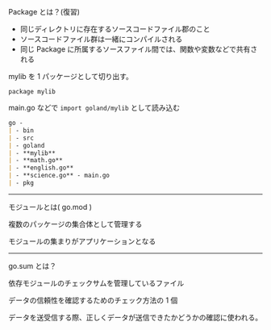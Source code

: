 Package とは？(復習)

- 同じディレクトリに存在するソースコードファイル郡のこと
- ソースコードファイル群は一緒にコンパイルされる
- 同じ Package に所属するソースファイル間では、関数や変数などで共有される

mylib を 1 パッケージとして切り出す。

`package mylib`

main.go などで `import goland/mylib` として読み込む

```markdown
go -
| - bin
| - src
| - goland
| - **mylib**
| - **math.go**
| - **english.go**
| - **science.go** - main.go
| - pkg
```

---

モジュールとは( go.mod )

複数のパッケージの集合体として管理する

モジュールの集まりがアプリケーションとなる

---

go.sum とは？

依存モジュールのチェックサムを管理しているファイル

データの信頼性を確認するためのチェック方法の 1 個

データを送受信する際、正しくデータが送信できたかどうかの確認に使われる。
